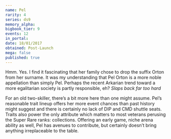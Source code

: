 ```yaml
---
name: Pel
rarity: 4
series: ds9
memory_alpha:
bigbook_tier: 9
events: 12
in_portal:
date: 18/01/2017
obtained: Post-Launch
mega: false
published: true
---
```


Hmm. Yes. I find it fascinating that her family chose to drop the suffix Orton from her surname. It was my understanding that Pel Orton is a more noble appellation than simply Pel. Perhaps the recent Arkarian trend toward a more egalitarian society is partly responsible, eh? *Slaps back far too hard*

For an old two-skiller, there’s a bit more here than one might assume. Pel’s reasonable trait lineup offers her more event chances than past history might suggest and there is certainly no lack of DIP and CMD shuttle seats. Traits also power the only attribute which matters to most veterans perusing the Super Rare ranks: collections. Offering an early game, niche arena ability as well, Pel has avenues to contribute, but certainly doesn’t bring anything irreplaceable to the table.
